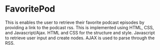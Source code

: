 # FavoritePod

This is enables the user to retrieve their favorite podcast episodes by providing a link to the podcast rss. This is implemented using HTML, CSS, and Javascript/Ajax. HTML and CSS for the structure and style. Javascript to retrieve user input and create nodes. AJAX is used to parse through the RSS.
